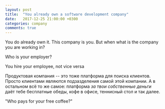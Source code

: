 ```yaml
---
layout: post
title:  "You already own a software development company"
date:   2017-12-25 21:00:00 +0300
categories: company
comments: true
---
```


You do already own it. This company is you. But when what is the company you are working in?

Who is your employer?

You hire your employee, not vice versa

Продуктовая компания -- это тоже платформа для поиска клиентов. Просто клиентами являются подзазделения самой этой компании. А в остальном всё то же самое: платформа _за твои собственные деньги_ даёт тебе бесплатные обеды, кофе в офисе, теннисный стол и так далее.

"Who pays for your free coffee?"